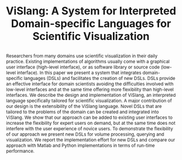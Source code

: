 ---
# this file is written in YAML http://docs.ansible.com/ansible/latest/YAMLSyntax.html
# all lines with a leading sharp are comments and will not be compiled
# longer blocks of text should start with a a leading > to escape all special characters
  
# URL handle for generated webpage
slug:       vislang

#specifies layout to be used for page generation (do not modify)
layout:     publication

#publication title
title:      >
   ViSlang: A System for Interpreted Domain-specific Languages for Scientific Visualization

#include in selected publications on front page (optional, delete line if not applicable)
display: selected

#list all publication authors in correct order
authors:
 - Peter Rautek
 - Stefan Bruckner
 - M. Eduard Gröller
 - Markus Hadwiger 
 
#insert publication venue (displayed on publication page)
venue:      >
   IEEE Transactions on Visualization and Computer Graphics, Vol.20, No.12 (Proceedings IEEE Scientific Visualization 2014), pp. 2388-2396
   
#insert short venue (displayed in box in publication list)
shortvenue: >
   IEEE Scientific Visualization 2014

#specify publication year
year:       2014

#insert abstract of publication
abstract:   >
   Researchers from many domains use scientific visualization in their daily practice. Existing implementations of algorithms usually come with a graphical user interface (high-level interface), or as software library or source code (low-level interface). In this paper we present a system that integrates domain-specific languages (DSLs) and facilitates the creation of new DSLs. DSLs provide an effective interface for domain scientists avoiding the difficulties involved with low-level interfaces and at the same time offering more flexibility than high-level interfaces. We describe the design and implementation of ViSlang, an interpreted language specifically tailored for scientific visualization. A major contribution of our design is the extensibility of the ViSlang language. Novel DSLs that are tailored to the problems of the domain can be created and integrated into ViSlang. We show that our approach can be added to existing user interfaces to increase the flexibility for expert users on demand, but at the same time does not interfere with the user experience of novice users. To demonstrate the flexibility of our approach we present new DSLs for volume processing, querying and visualization. We report the implementation effort for new DSLs and compare our approach with Matlab and Python implementations in terms of run-time performance.

#link to hi-res teaser image of publication (please make sure the image is wide, e.g. aspect ratio between 4:2 and 4:1) 
teaser:     './publications/2014_rautek_vislang.jpg'

#link to smaller thumbnail image of publication (please make sure the aspect ratio is 3:2, suggested size is 150x100px)
thumbnail:  './publications/2014_rautek_thumbnail.png'

#link to publication video (optional): you can either upload the video to our website (insert local link) or host it on youtube or vimeo (in this case insert the youtube/vimeo link)
video:      'https://www.youtube.com/watch?v=DbWazwyMRNw'

#link to publication pdf (optional)
pdf:        './publications/2014_rautek_vislang.pdf'

#insert citation. please format citation by inserting <br> at line breaks, &emsp; will insert a tab character to prettify the citation
citation:   >
  @article{Rautek2014Vislang,<br>
   &emsp;title = {ViSlang: A system for interpreted domain-specific languages for scientific visualization},<br>
   &emsp;author = {Rautek, Peter and Bruckner, Stefan and Gr{\"o}ller, M Eduard and Hadwiger, Markus},<br>
   &emsp;journal = {IEEE Transactions on Visualization and Computer Graphics (Proceedings IEEE Scientifc Visualization 2014)},<br>
   &emsp;year = {2014},<br>
   &emsp;volume = {20},<br>
   &emsp;number = {12},<br>
   &emsp;pages = {2388--2396},<br>
  }

#insert links to additional material for the publication (optional)
#links need a title, a URL and a type (this defines the link icon) which can be one of the following values: code, archive, files, slides or text (this is the default icon)
#links: 
# - title: ExampleCode
#   type:  code
#   url:   './publications/supplementary1.zip' 
# - title: ExampleSlides
#   type:  slides
#   url:   './publications/presentation.pptx' 

#don't forget the leading and trailing --- in a YAML file
---